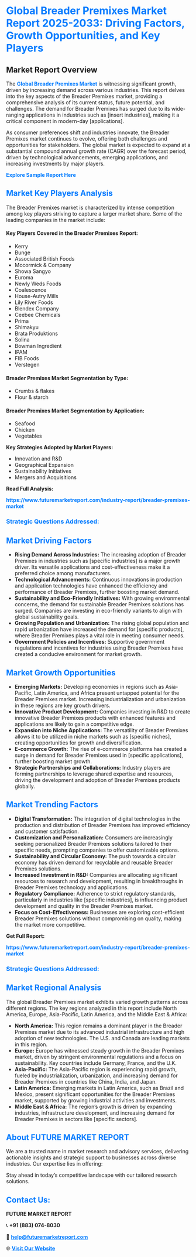 <h1 style="color: #007BFF;">Global Breader Premixes Market Report 2025-2033: Driving Factors, Growth Opportunities, and Key Players</h1>

<section id="overview">
<h2>Market Report Overview</h2>
<p>The <a href="https://www.futuremarketreport.com/industry-report/breader-premixes-market" style="color: #007BFF; text-decoration: none;"><strong>Global Breader Premixes Market</strong></a> is witnessing significant growth, driven by increasing demand across various industries. This report delves into the key aspects of the Breader Premixes market, providing a comprehensive analysis of its current status, future potential, and challenges. The demand for Breader Premixes has surged due to its wide-ranging applications in industries such as [insert industries], making it a critical component in modern-day [applications].</p>
<p>As consumer preferences shift and industries innovate, the Breader Premixes market continues to evolve, offering both challenges and opportunities for stakeholders. The global market is expected to expand at a substantial compound annual growth rate (CAGR) over the forecast period, driven by technological advancements, emerging applications, and increasing investments by major players.</p>
</section>

<section id="overview">
<p><a href="https://www.futuremarketreport.com/request-sample/reportId=45340" style="color: #007BFF; text-decoration: none;"><strong>Explore Sample Report Here</strong></a></p>
</section>

<section id="key-players">
<h2 style="color: #007BFF;">Market Key Players Analysis</h2>
<p>The Breader Premixes market is characterized by intense competition among key players striving to capture a larger market share. Some of the leading companies in the market include:</p>
<h4>Key Players Covered in the Breader Premixes Report:</h4>
<ul><li>Kerry</li><li>Bunge</li><li>Associated British Foods</li><li>Mccormick &amp; Company</li><li>Showa Sangyo</li><li>Euroma</li><li>Newly Weds Foods</li><li>Coalescence</li><li>House-Autry Mills</li><li>Lily River Foods</li><li>Blendex Company</li><li>Ceebee Chemicals</li><li>Prima</li><li>Shimakyu</li><li>Brata Produktions</li><li>Solina</li><li>Bowman Ingredient</li><li>IPAM</li><li>FIB Foods</li><li>Verstegen</li></ul>
<h4>Breader Premixes Market Segmentation by Type:</h4>
<ul><li>Crumbs &amp; flakes</li><li>Flour &amp; starch</li></ul>

<h4>Breader Premixes Market Segmentation by Application:</h4>
<ul><li>Seafood</li><li>Chicken</li><li>Vegetables</li></ul>
<p><strong>Key Strategies Adopted by Market Players:</strong></p>
<ul>
<li>Innovation and R&D</li>
<li>Geographical Expansion</li>
<li>Sustainability Initiatives</li>
<li>Mergers and Acquisitions</li>
</ul>
</section>

<section>
<p><strong>Read Full Analysis: </strong></p><a href="https://www.futuremarketreport.com/industry-report/breader-premixes-market" style="color: #007BFF; text-decoration: none;"><strong>https://www.futuremarketreport.com/industry-report/breader-premixes-market</strong></a>
<h3 style="color: #007BFF;">Strategic Questions Addressed:</h3>
</section>

<section id="driving-factors">
<h2 style="color: #007BFF;">Market Driving Factors</h2>
<ul>
<li><strong>Rising Demand Across Industries:</strong> The increasing adoption of Breader Premixes in industries such as [specific industries] is a major growth driver. Its versatile applications and cost-effectiveness make it a preferred choice among manufacturers.</li>
<li><strong>Technological Advancements:</strong> Continuous innovations in production and application technologies have enhanced the efficiency and performance of Breader Premixes, further boosting market demand.</li>
<li><strong>Sustainability and Eco-Friendly Initiatives:</strong> With growing environmental concerns, the demand for sustainable Breader Premixes solutions has surged. Companies are investing in eco-friendly variants to align with global sustainability goals.</li>
<li><strong>Growing Population and Urbanization:</strong> The rising global population and rapid urbanization have increased the demand for [specific products], where Breader Premixes plays a vital role in meeting consumer needs.</li>
<li><strong>Government Policies and Incentives:</strong> Supportive government regulations and incentives for industries using Breader Premixes have created a conducive environment for market growth.</li>
</ul>
</section>

<section id="growth-opportunities">
<h2 style="color: #007BFF;">Market Growth Opportunities</h2>
<ul>
<li><strong>Emerging Markets:</strong> Developing economies in regions such as Asia-Pacific, Latin America, and Africa present untapped potential for the Breader Premixes market. Increasing industrialization and urbanization in these regions are key growth drivers.</li>
<li><strong>Innovative Product Development:</strong> Companies investing in R&D to create innovative Breader Premixes products with enhanced features and applications are likely to gain a competitive edge.</li>
<li><strong>Expansion into Niche Applications:</strong> The versatility of Breader Premixes allows it to be utilized in niche markets such as [specific niches], creating opportunities for growth and diversification.</li>
<li><strong>E-commerce Growth:</strong> The rise of e-commerce platforms has created a surge in demand for Breader Premixes used in [specific applications], further boosting market growth.</li>
<li><strong>Strategic Partnerships and Collaborations:</strong> Industry players are forming partnerships to leverage shared expertise and resources, driving the development and adoption of Breader Premixes products globally.</li>
</ul>
</section>

<section id="trending-factors">
<h2 style="color: #007BFF;">Market Trending Factors</h2>
<ul>
<li><strong>Digital Transformation:</strong> The integration of digital technologies in the production and distribution of Breader Premixes has improved efficiency and customer satisfaction.</li>
<li><strong>Customization and Personalization:</strong> Consumers are increasingly seeking personalized Breader Premixes solutions tailored to their specific needs, prompting companies to offer customizable options.</li>
<li><strong>Sustainability and Circular Economy:</strong> The push towards a circular economy has driven demand for recyclable and reusable Breader Premixes solutions.</li>
<li><strong>Increased Investment in R&D:</strong> Companies are allocating significant resources to research and development, resulting in breakthroughs in Breader Premixes technology and applications.</li>
<li><strong>Regulatory Compliance:</strong> Adherence to strict regulatory standards, particularly in industries like [specific industries], is influencing product development and quality in the Breader Premixes market.</li>
<li><strong>Focus on Cost-Effectiveness:</strong> Businesses are exploring cost-efficient Breader Premixes solutions without compromising on quality, making the market more competitive.</li>
</ul>
</section>

<section>
<p><strong>Get Full Report: </strong></p><a href="https://www.futuremarketreport.com/industry-report/breader-premixes-market" style="color: #007BFF; text-decoration: none;"><strong>https://www.futuremarketreport.com/industry-report/breader-premixes-market</strong></a>
<h3 style="color: #007BFF;">Strategic Questions Addressed:</h3>
</section>


<section id="regional-analysis">
<h2 style="color: #007BFF;">Market Regional Analysis</h2>
<p>The global Breader Premixes market exhibits varied growth patterns across different regions. The key regions analyzed in this report include North America, Europe, Asia-Pacific, Latin America, and the Middle East & Africa:</p>
<ul>
<li><strong>North America:</strong> This region remains a dominant player in the Breader Premixes market due to its advanced industrial infrastructure and high adoption of new technologies. The U.S. and Canada are leading markets in this region.</li>
<li><strong>Europe:</strong> Europe has witnessed steady growth in the Breader Premixes market, driven by stringent environmental regulations and a focus on sustainability. Key countries include Germany, France, and the U.K.</li>
<li><strong>Asia-Pacific:</strong> The Asia-Pacific region is experiencing rapid growth, fueled by industrialization, urbanization, and increasing demand for Breader Premixes in countries like China, India, and Japan.</li>
<li><strong>Latin America:</strong> Emerging markets in Latin America, such as Brazil and Mexico, present significant opportunities for the Breader Premixes market, supported by growing industrial activities and investments.</li>
<li><strong>Middle East & Africa:</strong> The region’s growth is driven by expanding industries, infrastructure development, and increasing demand for Breader Premixes in sectors like [specific sectors].</li>
</ul>
</section>

<footer>
<h2 style="color: #007BFF;">About FUTURE MARKET REPORT</h2>
<p>We are a trusted name in market research and advisory services, delivering actionable insights and strategic support to businesses across diverse industries. Our expertise lies in offering:</p>

<p>Stay ahead in today’s competitive landscape with our tailored research solutions.</p>

<h2 style="color: #007BFF;">Contact Us:</h2>
<p><strong>FUTURE MARKET REPORT</strong></p>
<p>📞 <strong>+91 (883) 074-8030</strong></p>
<p>📧 <strong><a href="mailto:help@futuremarketreport.com" style="color: #007BFF;">help@futuremarketreport.com</a></strong></p>
<p>🌐 <strong><a href="https://www.futuremarketreport.com/" style="color: #007BFF;">Visit Our Website</a></strong></p>
</footer>